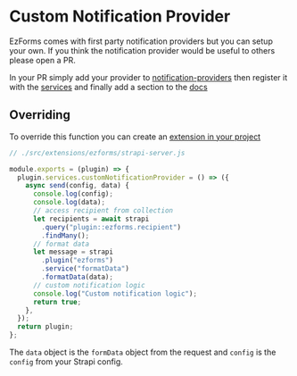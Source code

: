 # Custom Notification Provider

EzForms comes with first party notification providers but you can setup your own. If you think the notification provider would be useful to others please open a PR.

In your PR simply add your provider to [notification-providers](https://github.com/excl-networks/strapi-plugin-ezforms/tree/master/server/services/notification-providers) then register it with the [services](https://github.com/excl-networks/strapi-plugin-ezforms/blob/master/server/services/index.js) and finally add a section to the [docs](https://github.com/excl-networks/strapi-plugin-ezforms/blob/master/docs)

## Overriding

To override this function you can create an [extension in your project](https://docs.strapi.io/developer-docs/latest/development/plugins-extension.html#within-the-extensions-folder)

```js
// ./src/extensions/ezforms/strapi-server.js

module.exports = (plugin) => {
  plugin.services.customNotificationProvider = () => ({
    async send(config, data) {
      console.log(config);
      console.log(data);
      // access recipient from collection
      let recipients = await strapi
        .query("plugin::ezforms.recipient")
        .findMany();
      // format data
      let message = strapi
        .plugin("ezforms")
        .service("formatData")
        .formatData(data);
      // custom notification logic
      console.log("Custom notification logic");
      return true;
    },
  });
  return plugin;
};
```

The `data` object is the `formData` object from the request and `config` is the `config` from your Strapi config.
